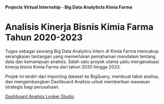 **Projects Virtual Internship - Big Data Analyticts Kimia Farma**

# **Analisis Kinerja Bisnis Kimia Farma Tahun 2020-2023**
Tugas sebagai seorang Big Data Analytics Intern di Kimia Farma mencakup serangkaian tantangan yang memerlukan pemahaman mendalam tentang data dan kemampuan analisis. Salah satu proyek utama yaitu mengevaluasi kinerja bisnis Kimia Farma dari tahun 2020 hingga 2023.

Projek ini terdiri dari importing dataset ke BigQuery, membuat tabel analisa, dan mengembangkan Dashboard Analisis untuk memberikan wawasan strategis bagi perusahaan.

[Dashboard Analisis Looker Studio](https://lookerstudio.google.com/reporting/f15fa166-d84e-4b00-85ba-f33561aa2351)
